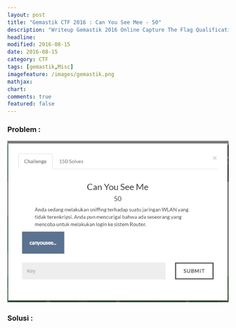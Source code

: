 ```yaml
---
layout: post
title: "Gemastik CTF 2016 : Can You See Mee - 50"
description: "Writeup Gemastik 2016 Online Capture The Flag Qualification"
headline: 
modified: 2016-08-15
date: 2016-08-15
category: CTF
tags: [gemastik,Misc]
imagefeature: /images/gemastik.png
mathjax: 
chart: 
comments: true
featured: false
---
```


### Problem :

![Can You See Mee](/images/can-you-see-mee.png)


### Solusi :


